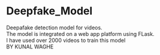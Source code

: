 # Deepfake_Model
Deepafake detection model for videos.
<br>
The model is integrated on a web app platform using FLask.
<br>
I have used over 2000 videos to train this model
<br>
BY KUNAL WAGHE
